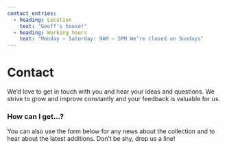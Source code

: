 ```yaml
---
contact_entries:
  - heading: Location
    text: "Geoff's house!"
  - heading: Working hours
    text: "Monday – Saturday: 9AM – 5PM We’re closed on Sundays"
---
```

<h1 class="f2 b lh-title mb2">Contact</h1>

We’d love to get in touch with you and hear your ideas and
questions. We strive to grow and improve constantly and your feedback
is valuable for us.

<h3 class="f4 b lh-title mb2">How can I get…?</h3>

You can also use the form below for any news about the collection and to hear about the latest additions. Don’t be shy, drop us a line!
